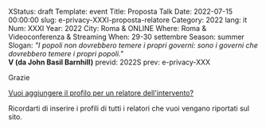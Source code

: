 XStatus: draft
Template: event
Title: Proposta Talk
Date: 2022-07-15 00:00:00
slug: e-privacy-XXXI-proposta-relatore
Category: 2022
lang: it
Num: XXXI
Year: 2022
City: Roma & ONLINE
Where: Roma & Videoconferenza & Streaming
When: 29-30 settembre
Season: summer
Slogan: <i>"I popoli non dovrebbero temere i propri governi: sono i governi che dovrebbero temere i propri popoli."</i><br/><b>V (da John Basil Barnhill)</b>
previd: 2022S
prev: e-privacy-XXX


Grazie

[Vuoi aggiungere il profilo per un relatore dell'intervento?](/e-privacy-XXXI-proposta-relatore-add.html)

Ricordarti di inserire i profili di tutti i relatori che vuoi vengano riportati sul sito.
